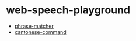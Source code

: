 web-speech-playground
=====================
- [phrase-matcher](https://dirkarnez.github.io/web-speech-playground/phrase-matcher)
- [cantonese-command](https://dirkarnez.github.io/web-speech-playground/cantonese-command)
